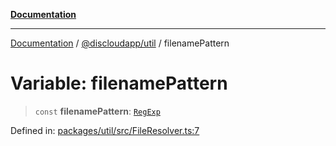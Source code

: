 [**Documentation**](../../../README.md)

***

[Documentation](../../../packages.md) / [@discloudapp/util](../README.md) / filenamePattern

# Variable: filenamePattern

> `const` **filenamePattern**: [`RegExp`](https://developer.mozilla.org/docs/Web/JavaScript/Reference/Global_Objects/RegExp)

Defined in: [packages/util/src/FileResolver.ts:7](https://github.com/discloud/discloud.app/blob/1e4ce40911bd2c25d95ae21441839a6f9ec7c445/packages/util/src/FileResolver.ts#L7)
